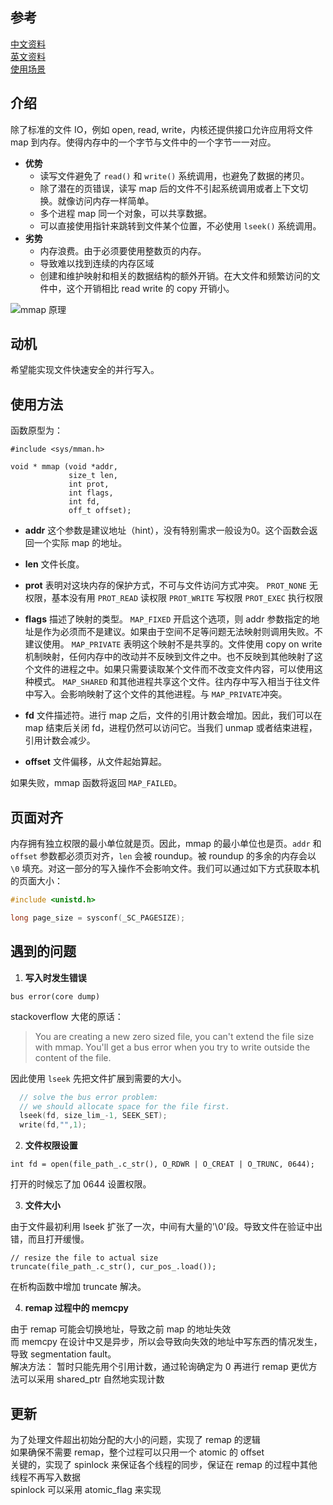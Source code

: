 参考
---
[中文资料](http://www.cnblogs.com/huxiao-tee/p/4660352.html)<br/>
[英文资料](https://www.safaribooksonline.com/library/view/linux-system-programming/0596009585/ch04s03.html)<br/>
[使用场景](https://stackoverflow.com/questions/258091/when-should-i-use-mmap-for-file-access)<br/>

介绍
---
除了标准的文件 IO，例如 open, read, write，内核还提供接口允许应用将文件 map 到内存。使得内存中的一个字节与文件中的一个字节一一对应。

- __优势__
  - 读写文件避免了 `read()` 和 `write()` 系统调用，也避免了数据的拷贝。
  - 除了潜在的页错误，读写 map 后的文件不引起系统调用或者上下文切换。就像访问内存一样简单。
  - 多个进程 map 同一个对象，可以共享数据。
  - 可以直接使用指针来跳转到文件某个位置，不必使用 `lseek()` 系统调用。
- __劣势__
  - 内存浪费。由于必须要使用整数页的内存。
  - 导致难以找到连续的内存区域
  - 创建和维护映射和相关的数据结构的额外开销。在大文件和频繁访问的文件中，这个开销相比 read write 的 copy 开销小。

![mmap 原理](http://upload-images.jianshu.io/upload_images/4482847-a04d010b9c8e2391.png?imageMogr2/auto-orient/strip%7CimageView2/2/w/1240)

动机
---
希望能实现文件快速安全的并行写入。

使用方法
---
函数原型为：
```
#include <sys/mman.h>

void * mmap (void *addr,
             size_t len,
             int prot,
             int flags,
             int fd,
             off_t offset);
```
- __addr__
这个参数是建议地址（hint），没有特别需求一般设为0。这个函数会返回一个实际 map 的地址。

- __len__
文件长度。

- __prot__
表明对这块内存的保护方式，不可与文件访问方式冲突。
`PROT_NONE`
无权限，基本没有用
`PROT_READ`
读权限
`PROT_WRITE`
写权限
`PROT_EXEC`
执行权限

- __flags__
描述了映射的类型。
`MAP_FIXED`
开启这个选项，则 addr 参数指定的地址是作为必须而不是建议。如果由于空间不足等问题无法映射则调用失败。不建议使用。
`MAP_PRIVATE`
表明这个映射不是共享的。文件使用 copy on write 机制映射，任何内存中的改动并不反映到文件之中。也不反映到其他映射了这个文件的进程之中。如果只需要读取某个文件而不改变文件内容，可以使用这种模式。
`MAP_SHARED`
和其他进程共享这个文件。往内存中写入相当于往文件中写入。会影响映射了这个文件的其他进程。与 `MAP_PRIVATE`冲突。

- __fd__
文件描述符。进行 map 之后，文件的引用计数会增加。因此，我们可以在 map 结束后关闭 fd，进程仍然可以访问它。当我们 unmap 或者结束进程，引用计数会减少。

- __offset__
文件偏移，从文件起始算起。

如果失败，mmap 函数将返回 `MAP_FAILED`。

页面对齐
---
内存拥有独立权限的最小单位就是页。因此，mmap 的最小单位也是页。`addr` 和 `offset` 参数都必须页对齐，`len` 会被 roundup。被 roundup 的多余的内存会以 `\0` 填充。对这一部分的写入操作不会影响文件。我们可以通过如下方式获取本机的页面大小：

```c
#include <unistd.h>

long page_size = sysconf(_SC_PAGESIZE);
```


遇到的问题
---

1. __写入时发生错误__
```
bus error(core dump)
```
stackoverflow 大佬的原话：

>You are creating a new zero sized file, you can't extend the file size with mmap. You'll get a bus error when you try to write outside the content of the file.

因此使用 `lseek` 先把文件扩展到需要的大小。
```c
  // solve the bus error problem:
  // we should allocate space for the file first.
  lseek(fd, size_lim_-1, SEEK_SET);
  write(fd,"",1);
```

2. __文件权限设置__
```
int fd = open(file_path_.c_str(), O_RDWR | O_CREAT | O_TRUNC, 0644);
```
打开的时候忘了加 0644 设置权限。

3. __文件大小__

由于文件最初利用 lseek 扩张了一次，中间有大量的'\0'段。导致文件在验证中出错，而且打开缓慢。
```
// resize the file to actual size
truncate(file_path_.c_str(), cur_pos_.load());
```
在析构函数中增加 truncate 解决。

4. __remap 过程中的 memcpy__

由于 remap 可能会切换地址，导致之前 map 的地址失效<br/>
而 memcpy 在设计中又是异步，所以会导致向失效的地址中写东西的情况发生，导致 segmentation fault。<br/>
解决方法：
暂时只能先用个引用计数，通过轮询确定为 0 再进行 remap
更优方法可以采用 shared_ptr 自然地实现计数

更新
---
为了处理文件超出初始分配的大小的问题，实现了 remap 的逻辑 <br/>
如果确保不需要 remap，整个过程可以只用一个 atomic 的 offset <br/>
关键的，实现了 spinlock 来保证各个线程的同步，保证在 remap 的过程中其他线程不再写入数据 <br/>
spinlock 可以采用 atomic_flag 来实现
